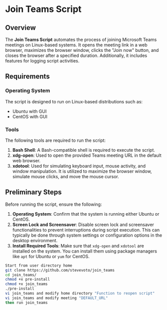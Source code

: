 # Join Teams Script

## Overview

The **Join Teams Script** automates the process of joining Microsoft Teams meetings on Linux-based systems. It opens the meeting link in a web browser, maximizes the browser window, clicks the "Join now" button, and closes the browser after a specified duration. Additionally, it includes features for logging script activities.

## Requirements

### Operating System

The script is designed to run on Linux-based distributions such as:

- Ubuntu with GUI
- CentOS with GUI

### Tools

The following tools are required to run the script:

1. **Bash Shell**: A Bash-compatible shell is required to execute the script.
2. **xdg-open**: Used to open the provided Teams meeting URL in the default web browser.
3. **xdotool**: Used for simulating keyboard input, mouse activity, and window manipulation. It is utilized to maximize the browser window, simulate mouse clicks, and move the mouse cursor.

## Preliminary Steps

Before running the script, ensure the following:

1. **Operating System**: Confirm that the system is running either Ubuntu or CentOS.
2. **Screen Lock and Screensaver**: Disable screen lock and screensaver functionalities to prevent interruptions during script execution. This can typically be done through system settings or configuration options in the desktop environment.
3. **Install Required Tools**: Make sure that `xdg-open` and `xdotool` are installed on the system. You can install them using package managers like `apt` for Ubuntu or `yum` for CentOS.

```bash
Start from user directory home 
git clone https://github.com/stevevoto/join_teams
cd join_teams/
chmod +x pre-install 
chmod +x join_teams 
./pre-install
vi join_teams and modify home directory "Function to reopen script"
vi join_teams and modify meeting "DEFAULT_URL"
then run join_teams



